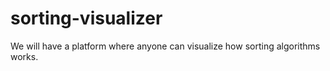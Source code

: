 # sorting-visualizer
We will have a platform where anyone can visualize how sorting algorithms works.
